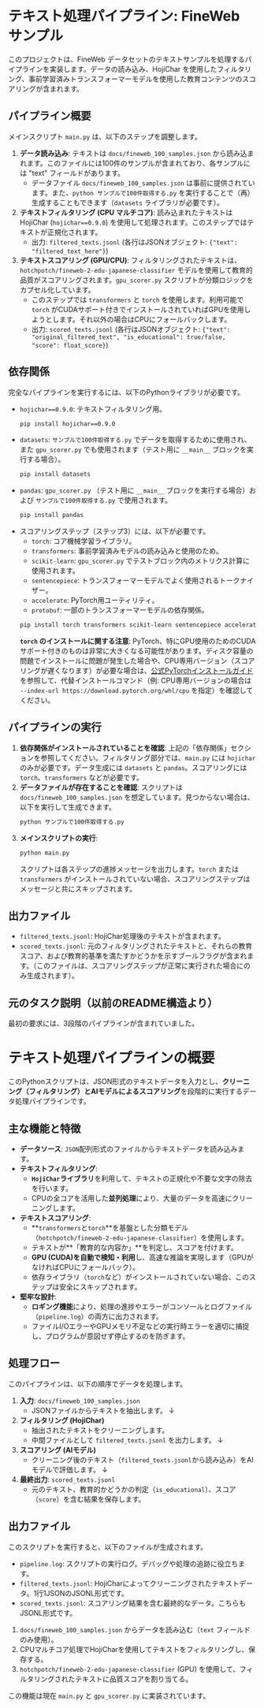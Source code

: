 # テキスト処理パイプライン: FineWeb サンプル

このプロジェクトは、FineWeb データセットのテキストサンプルを処理するパイプラインを実装します。データの読み込み、HojiChar を使用したフィルタリング、事前学習済みトランスフォーマーモデルを使用した教育コンテンツのスコアリングが含まれます。

## パイプライン概要

メインスクリプト `main.py` は、以下のステップを調整します。

1.  **データ読み込み**: テキストは `docs/fineweb_100_samples.json` から読み込まれます。このファイルには100件のサンプルが含まれており、各サンプルには "text" フィールドがあります。
    *   データファイル `docs/fineweb_100_samples.json` は事前に提供されています。また、`python サンプルで100件取得する.py` を実行することで（再）生成することもできます（`datasets` ライブラリが必要です）。
2.  **テキストフィルタリング (CPU マルチコア)**: 読み込まれたテキストは HojiChar (`hojichar==0.9.0`) を使用して処理されます。このステップではテキストが正規化されます。
    *   出力: `filtered_texts.jsonl` (各行はJSONオブジェクト: `{"text": "filtered_text_here"}`)
3.  **テキストスコアリング (GPU/CPU)**: フィルタリングされたテキストは、`hotchpotch/fineweb-2-edu-japanese-classifier` モデルを使用して教育的品質がスコアリングされます。`gpu_scorer.py` スクリプトが分類ロジックをカプセル化しています。
    *   このステップでは `transformers` と `torch` を使用します。利用可能で `torch` がCUDAサポート付きでインストールされていればGPUを使用しようとします。それ以外の場合はCPUにフォールバックします。
    *   出力: `scored_texts.jsonl` (各行はJSONオブジェクト: `{"text": "original_filtered_text", "is_educational": true/false, "score": float_score}`)

## 依存関係

完全なパイプラインを実行するには、以下のPythonライブラリが必要です。

*   `hojichar==0.9.0`: テキストフィルタリング用。
    ```bash
    pip install hojichar==0.9.0
    ```
*   `datasets`: `サンプルで100件取得する.py` でデータを取得するために使用され、また `gpu_scorer.py` でも使用されます（テスト用に `__main__` ブロックを実行する場合）。
    ```bash
    pip install datasets
    ```
*   `pandas`: `gpu_scorer.py` （テスト用に `__main__` ブロックを実行する場合）および `サンプルで100件取得する.py` で使用されます。
    ```bash
    pip install pandas
    ```
*   スコアリングステップ（ステップ3）には、以下が必要です。
    *   `torch`: コア機械学習ライブラリ。
    *   `transformers`: 事前学習済みモデルの読み込みと使用のため。
    *   `scikit-learn`: `gpu_scorer.py` でテストブロック内のメトリクス計算に使用されます。
    *   `sentencepiece`: トランスフォーマーモデルでよく使用されるトークナイザー。
    *   `accelerate`: PyTorch用ユーティリティ。
    *   `protobuf`: 一部のトランスフォーマーモデルの依存関係。
    ```bash
    pip install torch transformers scikit-learn sentencepiece accelerate protobuf
    ```
    **`torch` のインストールに関する注意**: PyTorch、特にGPU使用のためのCUDAサポート付きのものは非常に大きくなる可能性があります。ディスク容量の問題でインストールに問題が発生した場合や、CPU専用バージョン（スコアリングが遅くなります）が必要な場合は、[公式PyTorchインストールガイド](https://pytorch.org/get-started/locally/) を参照して、代替インストールコマンド（例: CPU専用バージョンの場合は `--index-url https://download.pytorch.org/whl/cpu` を指定）を確認してください。

## パイプラインの実行

1.  **依存関係がインストールされていることを確認**: 上記の「依存関係」セクションを参照してください。フィルタリング部分では、`main.py` には `hojichar` のみが必要です。データ生成には `datasets` と `pandas`。スコアリングには `torch`、`transformers` などが必要です。
2.  **データファイルが存在することを確認**: スクリプトは `docs/fineweb_100_samples.json` を想定しています。見つからない場合は、以下を実行して生成できます。
    ```bash
    python サンプルで100件取得する.py
    ```
3.  **メインスクリプトの実行**:
    ```bash
    python main.py
    ```
    スクリプトは各ステップの進捗メッセージを出力します。`torch` または `transformers` がインストールされていない場合、スコアリングステップはメッセージと共にスキップされます。

## 出力ファイル

*   `filtered_texts.jsonl`: HojiChar処理後のテキストが含まれます。
*   `scored_texts.jsonl`: 元のフィルタリングされたテキストと、それらの教育スコア、および教育的基準を満たすかどうかを示すブールフラグが含まれます。（このファイルは、スコアリングステップが正常に実行された場合にのみ生成されます）。

## 元のタスク説明（以前のREADME構造より）

最初の要求には、3段階のパイプラインが含まれていました。



# テキスト処理パイプラインの概要

このPythonスクリプトは、JSON形式のテキストデータを入力とし、**クリーニング（フィルタリング）**と**AIモデルによるスコアリング**を段階的に実行するデータ処理パイプラインです。

## 主な機能と特徴

- **データソース**: `JSON`配列形式のファイルからテキストデータを読み込みます。
- **テキストフィルタリング**:
    - **`HojiChar`ライブラリ**を利用して、テキストの正規化や不要な文字の除去を行います。
    - CPUの全コアを活用した**並列処理**により、大量のデータを高速にクリーニングします。
- **テキストスコアリング**:
    - **`transformers`と`torch`**を基盤とした分類モデル（`hotchpotch/fineweb-2-edu-japanese-classifier`）を使用します。
    - テキストが**「教育的な内容か」**を判定し、スコアを付けます。
    - **GPU (CUDA)を自動で検知・利用**し、高速な推論を実現します（GPUがなければCPUにフォールバック）。
    - 依存ライブラリ（`torch`など）がインストールされていない場合、このステップは安全にスキップされます。
- **堅牢な設計**:
    - **ロギング機能**により、処理の進捗やエラーがコンソールとログファイル（`pipeline.log`）の両方に出力されます。
    - ファイルI/OエラーやGPUメモリ不足などの実行時エラーを適切に捕捉し、プログラムが意図せず停止するのを防ぎます。

## 処理フロー

このパイプラインは、以下の順序でデータを処理します。

1.  **入力**: `docs/fineweb_100_samples.json`
    - JSONファイルからテキストを抽出します。
    ↓
2.  **フィルタリング (HojiChar)**
    - 抽出されたテキストをクリーニングします。
    - 中間ファイルとして `filtered_texts.jsonl` を出力します。
    ↓
3.  **スコアリング (AIモデル)**
    - クリーニング後のテキスト（`filtered_texts.jsonl`から読み込み）をAIモデルで評価します。
    ↓
4.  **最終出力**: `scored_texts.jsonl`
    - 元のテキスト、教育的かどうかの判定（`is_educational`）、スコア（`score`）を含む結果を保存します。

## 出力ファイル

このスクリプトを実行すると、以下のファイルが生成されます。

- `pipeline.log`: スクリプトの実行ログ。デバッグや処理の追跡に役立ちます。
- `filtered_texts.jsonl`: HojiCharによってクリーニングされたテキストデータ。1行1JSONのJSONL形式です。
- `scored_texts.jsonl`: スコアリング結果を含む最終的なデータ。こちらもJSONL形式です。

1.  `docs/fineweb_100_samples.json` からデータを読み込む（`text` フィールドのみ使用）。
2.  CPUマルチコア処理でHojiCharを使用してテキストをフィルタリングし、保存する。
3.  `hotchpotch/fineweb-2-edu-japanese-classifier` (GPU) を使用して、フィルタリングされたテキストに品質スコアを割り当てる。

この機能は現在 `main.py` と `gpu_scorer.py` に実装されています。
